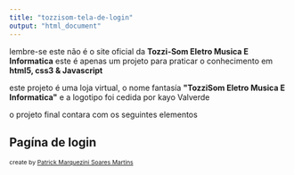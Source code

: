 ```yaml
---
title: "tozzisom-tela-de-login"
output: "html_document"
---
```

lembre-se este não é o site oficial da <strong>Tozzi-Som Eletro Musica E Informatica</strong> este é apenas um projeto para praticar o conhecimento em <strong>html5, css3 & Javascript</strong>
<p>este projeto é uma loja virtual, o nome fantasía <strong>"TozziSom Eletro Musica E Informatica"</strong> e a logotipo foi cedida por kayo Valverde</p>
<p>o projeto final contara com os seguintes elementos</P>
 
 <h2> Pagína de login</h2>

<footer style=" font-size: 8pt;">
<p>create by <u>Patrick Marquezini
Soares Martins</u></p>
</footer>

</body>